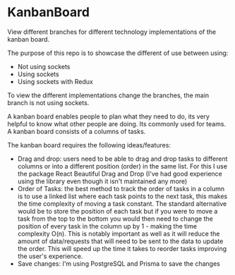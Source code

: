 # KanbanBoard

View different branches for different technology implementations of the kanban board.

The purpose of this repo is to showcase the different of use between using:
- Not using sockets
- Using sockets
- Using sockets with Redux

To view the different implementations change the branches, the main branch is not using sockets.

A kanban board enables people to plan what they need to do, its very helpful to know what other people are doing. Its commonly used for teams. A kanban board consists of a columns of tasks.

The kanban board requires the following ideas/features:
- Drag and drop: users need to be able to drag and drop tasks to different columns or into a different position (order) in the same list. For this I use the package React Beautiful Drag and Drop (I've had good experience using the library even though it isn't maintained any more)
- Order of Tasks: the best method to track the order of tasks in a column is to use a linked list where each task points to the next task, this makes the time complexity of moving a task constant. The standard alternative would be to store the position of each task but if you were to move a task from the top to the bottom you would then need to change the position of every task in the column up by 1 - making the time complexity O(n). This is notably important as well as it will reduce the amount of data/requests that will need to be sent to the data to update the order. This will speed up the time it takes to reorder tasks improving the user's experience.
- Save changes: I'm using PostgreSQL and Prisma to save the changes
